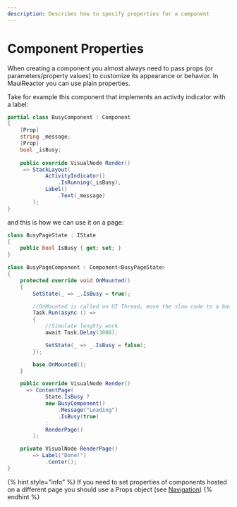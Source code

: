 ```yaml
---
description: Describes how to specify properties for a component
---
```


# Component Properties

When creating a component you almost always need to pass props (or parameters/property values) to customize its appearance or behavior. In MauiReactor you can use plain properties.

Take for example this component that implements an activity indicator with a label:

```csharp
partial class BusyComponent : Component
{
    [Prop]
    string _message;
    [Prop]
    bool _isBusy;
    
    public override VisualNode Render()
     => StackLayout(
            ActivityIndicator()
                .IsRunning(_isBusy),
            Label()
                .Text(_message)
        );
}
```

and this is how we can use it on a page:

```csharp
class BusyPageState : IState
{
    public bool IsBusy { get; set; }
}

class BusyPageComponent : Component<BusyPageState>
{
    protected override void OnMounted()
    {
        SetState(_ => _.IsBusy = true);

        //OnMounted is called on UI Thread, move the slow code to a background thread
        Task.Run(async () =>
        {
            //Simulate lenghty work
            await Task.Delay(3000);

            SetState(_ => _.IsBusy = false);
        });

        base.OnMounted();
    }

    public override VisualNode Render()
      => ContentPage(
            State.IsBusy ?
            new BusyComponent()
                .Message("Loading")
                .IsBusy(true)
            :
            RenderPage()
        );

    private VisualNode RenderPage()
        => Label("Done!")
            .Center();
}
```

{% hint style="info" %}
If you need to set properties of components hosted on a different page you should use a Props object (see [Navigation](navigation/navigation.md))
{% endhint %}
